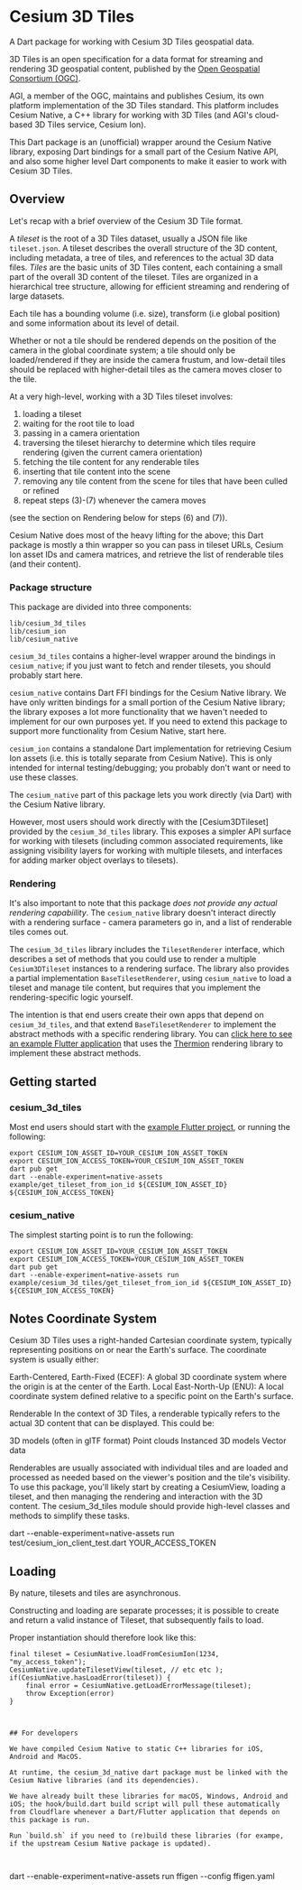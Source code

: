 # Cesium 3D Tiles

A Dart package for working with Cesium 3D Tiles geospatial data.

3D Tiles is an open specification for a data format for streaming and rendering 3D geospatial content, published by the [Open Geospatial Consortium (OGC)](https://www.ogc.org/standard/3dtiles/).

AGI, a member of the OGC, maintains and publishes Cesium, its own platform implementation of the 3D Tiles standard. This platform includes Cesium Native, a C++ library for working with 3D Tiles (and AGI's cloud-based 3D Tiles service, Cesium Ion). 

This Dart package is an (unofficial) wrapper around the Cesium Native library, exposing Dart bindings for a small part of the Cesium Native API, and also some higher level Dart components to make it easier to work with Cesium 3D Tiles.

## Overview

Let's recap with a brief overview of the Cesium 3D Tile format.

A *tileset* is the root of a 3D Tiles dataset, usually a JSON file like `tileset.json`. A tileset describes the overall structure of the 3D content, including metadata, a tree of tiles, and references to the actual 3D data files. *Tiles* are the basic units of 3D Tiles content, each containing a small part of the overall 3D content of the tileset. Tiles are organized in a hierarchical tree structure, allowing for efficient streaming and rendering of large datasets.

Each tile has a bounding volume (i.e. size), transform (i.e global position) and some information about its level of detail. 

Whether or not a tile should be rendered depends on the position of the camera in the global coordinate system; a tile should only be loaded/rendered if they are inside the camera frustum, and low-detail tiles should be replaced with higher-detail tiles as the camera moves closer to the tile.

At a very high-level, working with a 3D Tiles tileset involves:
1) loading a tileset
2) waiting for the root tile to load
3) passing in a camera orientation
4) traversing the tileset hierarchy to determine which tiles require rendering (given the current camera orientation)
5) fetching the tile content for any renderable tiles
6) inserting that tile content into the scene
7) removing any tile content from the scene for tiles that have been culled or refined
8) repeat steps (3)-(7) whenever the camera moves

(see the section on Rendering below for steps (6) and (7)).

Cesium Native does most of the heavy lifting for the above; this Dart package is mostly a thin wrapper so you can pass in tileset URLs, Cesium Ion asset IDs and camera matrices, and retrieve the list of renderable tiles (and their content). 

### Package structure

This package are divided into three components: 
```
lib/cesium_3d_tiles
lib/cesium_ion
lib/cesium_native
```

`cesium_3d_tiles` contains a higher-level wrapper around the bindings in `cesium_native`; if you just want to fetch and render tilesets, you should probably start here.

`cesium_native` contains Dart FFI bindings for the Cesium Native library. We have only written bindings for a small portion of the Cesium Native library; the library exposes a lot more functionality that we haven't needed to implement for our own purposes yet. If you need to extend this package to support more functionality from Cesium Native, start here. 

`cesium_ion` contains a standalone Dart implementation for retrieving Cesium Ion assets (i.e. this is totally separate from Cesium Native). This is only intended for internal testing/debugging; you probably don't want or need to use these classes.

The `cesium_native` part of this package lets you work directly (via Dart) with the Cesium Native library. 

However, most users should work directly with the [Cesium3DTileset] provided by the `cesium_3d_tiles` library. This exposes a simpler API surface for working with tilesets (including common associated requirements, like assigning visibility layers for working with multiple tilesets, and interfaces for adding marker object overlays to tilesets).

### Rendering

It's also important to note that this package *does not provide any actual rendering capabiility*. The `cesium_native` library doesn't interact directly with a rendering surface - camera parameters go in, and a list of renderable tiles comes out.

The `cesium_3d_tiles` library includes the `TilesetRenderer` interface, which describes a set of methods that you could use to render a multiple `Cesium3DTileset` instances to a rendering surface. The library also provides a partial implementation `BaseTilesetRenderer`, using `cesium_native` to load a tileset and manage tile content, but requires that you implement the rendering-specific logic yourself. 

The intention is that end users create their own apps that depend on `cesium_3d_tiles`, and that extend `BaseTilesetRenderer` to implement the abstract methods with a specific rendering library. You can [click here to see an example Flutter application](https://TODO) that uses the [Thermion](https://thermion.dev) rendering library to implement these abstract methods.

## Getting started

### cesium_3d_tiles

Most end users should start with the [example Flutter project](https://TODO), or running the following:
```
export CESIUM_ION_ASSET_ID=YOUR_CESIUM_ION_ASSET_TOKEN
export CESIUM_ION_ACCESS_TOKEN=YOUR_CESIUM_ION_ASSET_TOKEN
dart pub get
dart --enable-experiment=native-assets  example/get_tileset_from_ion_id ${CESIUM_ION_ASSET_ID} ${CESIUM_ION_ACCESS_TOKEN}
```

### cesium_native

The simplest starting point is to run the following:

```
export CESIUM_ION_ASSET_ID=YOUR_CESIUM_ION_ASSET_TOKEN
export CESIUM_ION_ACCESS_TOKEN=YOUR_CESIUM_ION_ASSET_TOKEN
dart pub get
dart --enable-experiment=native-assets run example/cesium_3d_tiles/get_tileset_from_ion_id ${CESIUM_ION_ASSET_ID} ${CESIUM_ION_ACCESS_TOKEN}
```




## Notes Coordinate System
Cesium 3D Tiles uses a right-handed Cartesian coordinate system, typically representing positions on or near the Earth's surface. The coordinate system is usually either:

Earth-Centered, Earth-Fixed (ECEF): A global 3D coordinate system where the origin is at the center of the Earth.
Local East-North-Up (ENU): A local coordinate system defined relative to a specific point on the Earth's surface.

Renderable
In the context of 3D Tiles, a renderable typically refers to the actual 3D content that can be displayed. This could be:

3D models (often in glTF format)
Point clouds
Instanced 3D models
Vector data

Renderables are usually associated with individual tiles and are loaded and processed as needed based on the viewer's position and the tile's visibility.
To use this package, you'll likely start by creating a CesiumView, loading a tileset, and then managing the rendering and interaction with the 3D content. The cesium_3d_tiles module should provide high-level classes and methods to simplify these tasks.

dart --enable-experiment=native-assets run test/cesium_ion_client_test.dart YOUR_ACCESS_TOKEN

## Loading

By nature, tilesets and tiles are asynchronous. 

Constructing and loading are separate processes; it is possible to create and return a valid instance of Tileset, that subsequently fails to load.

Proper instantiation should therefore look like this:

```
final tileset = CesiumNative.loadFromCesiumIon(1234, "my_access_token");
CesiumNative.updateTilesetView(tileset, // etc etc );
if(CesiumNative.hasLoadError(tileset)) { 
    final error = CesiumNative.getLoadErrorMessage(tileset);
    throw Exception(error)
}



## For developers

We have compiled Cesium Native to static C++ libraries for iOS, Android and MacOS.

At runtime, the cesium_3d_native dart package must be linked with the Cesium Native libraries (and its dependencies). 

We have already built these libraries for macOS, Windows, Android and iOS; the hook/build.dart build script will pull these automatically from Cloudflare whenever a Dart/Flutter application that depends on this package is run.

Run `build.sh` if you need to (re)build these libraries (for exampe, if the upstream Cesium Native package is updated).



```
dart --enable-experiment=native-assets run ffigen --config ffigen.yaml                
```